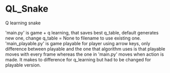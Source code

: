 # QL_Snake
Q learning snake

'main.py' is game + q learning, that saves best q_table, default generates new one, change q_table = None to filename to use existing one.
'main_playable.py' is game playable for player using arrow keys, only difference between playable and the one that algorithm uses is that playable moves with every frame whereas the one in 'main.py' moves when action is made. It makes to difference for q_learning but had to be changed for playable version.
